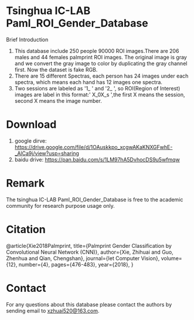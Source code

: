 # Tsinghua IC-LAB Paml_ROI_Gender_Database
Brief Introduction  
1. This database include 250 people 90000 ROI images.There are 206 males and 44 females palmprint ROI images. The original image is gray and we convert the gray image to color by duplicating the gray channel first. Now the dataset is fake RGB.
2. There are 15 different Spectras, each person has 24 images under each spectra, which means each hand has 12 images one spectra.  
3. Two sessions are labeled as '1_ ' and '2_ ', so ROI(Region of Interest) images are label in this format:' X_0X_s ',the first X means the session, second X means the image number.

# Download
1. google dirve: https://drive.google.com/file/d/1OAuskkpo_xcgwAKaKNXGFwhE-_AlCa9j/view?usp=sharing
2. baidu drive: https://pan.baidu.com/s/1LM97hA5DvhocDS9u5wfmqw

# Remark
The tsinghua IC-LAB Paml_ROI_Gender_Database is free to the academic community for research purpose usage only.

# Citation
@article{Xie2018Palmprint,
  title={Palmprint Gender Classification by Convolutional Neural Network (CNN)},
  author={Xie, Zhihuai and Guo, Zhenhua and Qian, Chengshan},
  journal={Iet Computer Vision},
  volume={12},
  number={4},
  pages={476-483},
  year={2018},
}

# Contact
For any questions about this database please contact the authors by sending email to xzhuai520@163.com.
